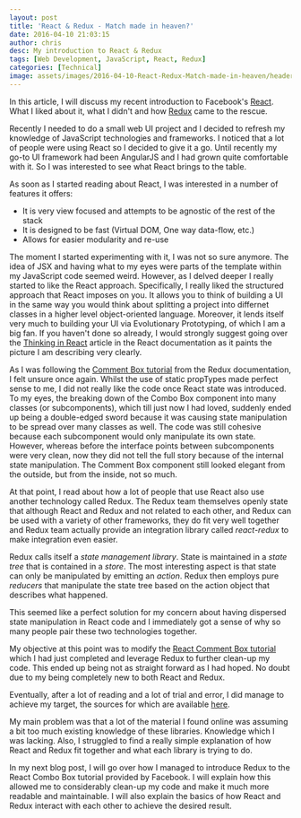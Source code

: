 ```yaml
---
layout: post
title: 'React & Redux - Match made in heaven?'
date: 2016-04-10 21:03:15
author: chris
desc: My introduction to React & Redux
tags: [Web Development, JavaScript, React, Redux]
categories: [Technical]
image: assets/images/2016-04-10-React-Redux-Match-made-in-heaven/header.png
---
```


In this article, I will discuss my recent introduction to Facebook's [React](https://facebook.github.io/react/index.html). What I liked about it,  what I didn't and how [Redux](http://redux.js.org/) came to the rescue.

<!--more-->

Recently I needed to do a small web UI project and I decided to refresh my knowledge of JavaScript technologies and frameworks. I noticed that a lot of people were using React so I decided to give it a go. Until recently my go-to UI framework had been AngularJS and I had grown quite comfortable with it. So I was interested to see what React brings to the table.

As soon as I started reading about React, I was interested in a number of features it offers:
- It is very view focused and attempts to be agnostic of the rest of the stack
- It is designed to be fast (Virtual DOM, One way data-flow, etc.)
- Allows for easier modularity and re-use

The moment I started experimenting with it, I was not so sure anymore. The idea of JSX and having what to my eyes were parts of the template within my JavaScript code seemed weird. However, as I delved deeper I really started to like the React approach. Specifically, I really liked the structured approach that React imposes on you. It allows you to think of building a UI in the same way you would think about splitting a project into differnet classes in a higher level object-oriented language. Moreover, it lends itself very much to building your UI via Evolutionary Prototyping, of which I am a big fan. If you haven't done so already, I would strongly suggest going over the [Thinking in React](https://facebook.github.io/react/docs/thinking-in-react.html) article in the React documentation as it paints the picture I am describing very clearly.

As I was following the [Comment Box tutorial](https://facebook.github.io/react/docs/tutorial.html) from the Redux documentation, I felt unsure once again. Whilst the use of static propTypes made perfect sense to me, I did not really like the code once React state was introduced. To my eyes, the breaking down of the Combo Box component into many classes (or subcomponents), which till just now I had loved, suddenly ended up being a double-edged sword because it was causing state manipulation to be spread over many classes as well. The code was still cohesive because each subcomponent would only manipulate its own state. However, whereas before the interface points between subcomponents were very clean, now they did not tell the full story because of the internal state manipulation. The Comment Box component still looked elegant from the outside, but from the inside, not so much.

At that point, I read about how a lot of people that use React also use another technology called Redux. The Redux team themselves openly state that although React and Redux and not related to each other, and Redux can be used with a variety of other frameworks, they do fit very well together and Redux team actually provide an integration library called *react-redux* to make integration even easier.

Redux calls itself a *state management library*. State is maintained in a *state tree* that is contained in a *store*. The most interesting aspect is that state can only be manipulated by emitting an *action*. Redux then employs pure *reducers* that manipulate the state tree based on the action object that describes what happened.

This seemed like a perfect solution for my concern about having dispersed state manipulation in React code and I immediately got a sense of why so many people pair these two technologies together.

My objective at this point was to modify the [React Comment Box tutorial](https://facebook.github.io/react/docs/tutorial.html) which I had just completed and leverage Redux to further clean-up my code. This ended up being not as straight forward as I had hoped. No doubt due to my being completely new to both React and Redux.

Eventually, after a lot of reading and a lot of trial and error, I did manage to achieve my target, the sources for which are available [here](https://github.com/powell-christopher/react-tutorial-using-brunch-react-redux).

My main problem was that a lot of the material I found online was assuming a bit too much existing knowledge of these libraries. Knowledge which I was lacking. Also, I struggled to find a really simple explanation of how React and Redux fit together and what each library is trying to do.

In my next blog post, I will go over how I managed to introduce Redux to the React Combo Box tutorial provided by Facebook. I will explain how this allowed me to considerably clean-up my code and make it much more readable and maintainable. I will also explain the basics of how React and Redux interact with each other to achieve the desired result.